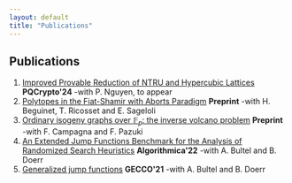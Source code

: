 ```yaml
---
layout: default
title: "Publications"
---
```


## Publications

1. [Improved Provable Reduction of NTRU and Hypercubic Lattices](https://eprint.iacr.org/) **PQCrypto'24** -with P. Nguyen, to appear
2. [Polytopes in the Fiat-Shamir with Aborts Paradigm](https://eprint.iacr.org/2024/411) **Preprint** -with H. Beguinet, T. Ricosset and E. Sageloli
3. [Ordinary isogeny graphs over $\mathbb{F}_p$: the inverse volcano problem](https://arxiv.org/abs/2210.01086) **Preprint** -with F. Campagna and F. Pazuki
4. [An Extended Jump Functions Benchmark for the Analysis of Randomized Search Heuristics](https://doi.org/10.1007/s00453-022-00977-1) **Algorithmica'22** -with A. Bultel and B. Doerr
5. [Generalized jump functions](https://doi.org/10.1145/3449639.3459367) **GECCO'21** -with A. Bultel and B. Doerr

